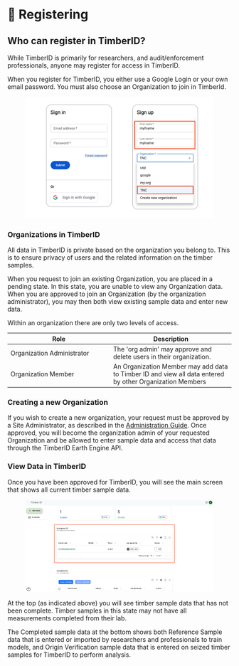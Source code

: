 # 🔰 Registering

## Who can register in TimberID?

While TimberID is primarily for researchers, and audit/enforcement professionals, anyone may register for access in TimberID.

When you register for TimberID, you either use a Google Login or your own email password. You must also choose an Organization to join in TimberId.

<figure><img src="../.gitbook/assets/TimberID-signup.png" alt=""><figcaption></figcaption></figure>

### Organizations in TimberID

All data in TimberID is private based on the organization you belong to. This is to ensure privacy of users and the related information on the timber samples.

When you request to join an existing Organization, you are placed in a pending state. In this state, you are unable to view any Organization data. When you are approved to join an Organization (by the organization administrator), you may then both view existing sample data and enter new data.

Within an organization there are only two levels of access.

<table><thead><tr><th width="217">Role</th><th>Description</th></tr></thead><tbody><tr><td>Organization Administrator</td><td>The 'org admin' may approve and delete users in their organization.</td></tr><tr><td>Organization Member</td><td>An Organization Member may add data to Timber ID and view all data entered by other Organization Members</td></tr></tbody></table>

### Creating a new Organization

If you wish to create a new organization, your request must be approved by a Site Administrator, as described in the [Administration Guide](administration-guide/). Once approved, you will become the organization admin of your requested Organization and be allowed to enter sample data and access that data through the TimberID Earth Engine API.



### View Data in TimberID

Once you have been approved for TimberID, you will see the main screen that shows all current timber sample data.

<figure><img src="../.gitbook/assets/TimberID_samples.png" alt=""><figcaption></figcaption></figure>

At the top (as indicated above) you will see timber sample data that has not been complete. Timber samples in this state may not have all measurements completed from their lab.&#x20;

The Completed sample data at the bottom shows both Reference Sample data that is entered or imported by researchers and professionals to train models, and Origin Verification sample data that is entered on seized timber samples for TimberID to perform analysis.
